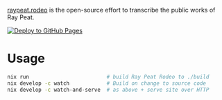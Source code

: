 [raypeat.rodeo](https://raypeat.rodeo) is the open-source effort to transcribe
the public works of Ray Peat.

[![Deploy to GitHub Pages](https://github.com/marcuswhybrow/ray-peat-rodeo/actions/workflows/gh-pages.yml/badge.svg)](https://github.com/marcuswhybrow/ray-peat-rodeo/actions/workflows/gh-pages.yml)

# Usage

```bash
nix run                         # build Ray Peat Rodeo to ./build
nix develop -c watch            # Build on change to source code
nix develop -c watch-and-serve  # as above + serve site over HTTP
```
